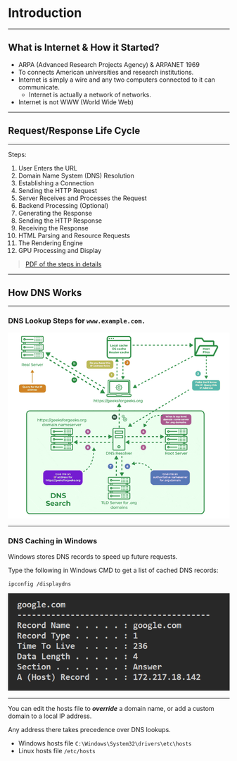 # Introduction

---

## What is Internet & How it Started?

- ARPA (Advanced Research Projects Agency) & ARPANET 1969
- To connects American universities and research institutions.
- Internet is simply a wire and any two computers connected to it can communicate.
  - Internet is actually a network of networks.
- Internet is not WWW (World Wide Web)

<!--

Cold War Era

- ARPANET used packet switching to send data between computers.
- In 1983, ARPANET transitioned to the TCP/IP protocol suite, which is still used today.
  - TCP/IP stands for Transmission Control Protocol/Internet Protocol.

- The first web browser, WorldWideWeb, was created by Tim Berners-Lee in 1990.
- In 1991, the first website was created by Tim Berners-Lee.
- The World Wide Web became publicly accessible in 1993.

-->

---

## Request/Response Life Cycle

<Youtube id="hWyBeEF3CqQ" width="70%" height="70%" class="m-auto mt-4" />

---

<div class="text-2xl mb-3">Steps:</div>

1. User Enters the URL
2. <span v-click>Domain Name System (DNS) Resolution</span>
3. <span v-click>Establishing a Connection</span>
4. <span v-click>Sending the HTTP Request</span>
5. <span v-click>Server Receives and Processes the Request</span>
6. <span v-click>Backend Processing (Optional)</span>
7. <span v-click>Generating the Response</span>
8. <span v-click>Sending the HTTP Response</span>
9. <span v-click>Receiving the Response</span>
10. <span v-click>HTML Parsing and Resource Requests</span>
11. <span v-click>The Rendering Engine</span>
12. <span v-click>GPU Processing and Display</span>

> <a href="https://github.com/MohamedEmary/ITI-client-side-tech/blob/main/other/client-side-tech/PDFs/req-res-lifecycle.pdf" target="_blank">PDF of the steps in details</a>

<!--
BE processing for things like:

- Querying DB
- Call other services like recommendation engines or advertising services

========================================

Req contains:

- Status code
- Header
- Body


Show them response data in browser network tab

========================================

Display images for the tree structure of CSSOM and DOM

Req header includes things like:

- user-agent
- cookies
- caching header
-->

---

## How DNS Works

<!-- Start the vid at 45s -->

<Youtube id="72snZctFFtA" width="70%" height="70%" class="m-auto mt-4" />

---

### DNS Lookup Steps for `www.example.com.`

<img src="../assets/images/how-dns-works.png" class="m-auto w-[60%] mt-4" alt="How DNS works"/>

---

### DNS Caching in Windows

Windows stores DNS records to speed up future requests.

Type the following in Windows CMD to get a list of cached DNS records:

```
ipconfig /displaydns
```

<img src="../assets/images/dns-cache.png" class="m-auto w-[70%] mt-4" alt="dns cache"/>

---

You can edit the hosts file to **_override_** a domain name, or add a custom domain to a local IP address.

Any address there takes precedence over DNS lookups.

- Windows hosts file `C:\Windows\System32\drivers\etc\hosts`
- Linux hosts file `/etc/hosts`

<!--
## TCP/IP

<Youtube id="OTwp3xtd4dg" width="70%" height="70%" class="m-auto mt-4" />
 -->
